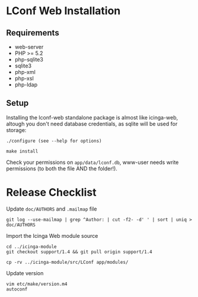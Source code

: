 # LConf Web Installation

## Requirements

* web-server
* PHP >= 5.2
* php-sqlite3
* sqlite3
* php-xml
* php-xsl
* php-ldap

## Setup

Installing the lconf-web standalone package is almost like icinga-web, altough you don't need database credentials, as sqlite will be used for storage:

    ./configure (see --help for options)

    make install

Check your permissions on `app/data/lconf.db`, www-user needs write permissions (to both the file AND the folder!).


# Release Checklist

Update `doc/AUTHORS` and `.mailmap` file

    git log --use-mailmap | grep ^Author: | cut -f2- -d' ' | sort | uniq > doc/AUTHORS

Import the Icinga Web module source

    cd ../icinga-module
    git checkout support/1.4 && git pull origin support/1.4

    cp -rv ../icinga-module/src/LConf app/modules/

Update version

    vim etc/make/version.m4
    autoconf
